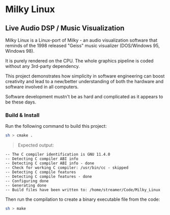 # Milky Linux

## Live Audio DSP / Music Visualization

Milky Linux is a Linux-port of Milky - an audio visualization software that reminds of the 1998 released "Geiss" music visualizer (DOS/Windows 95, Windows 98).

It is purely rendered on the CPU. The whole graphics pipeline is coded without any 3rd-party dependency.

This project demonstrates how simplicity in software engineering can boost creativity and lead to a new/better understanding of both the hardware and software involved in all computers.

Software development mustn't be as hard and complicated as it appears to be these days.

### Build & Install

Run the following command to build this project:

```sh
sh > cmake . 
```
> Expected output:

```
-- The C compiler identification is GNU 11.4.0
-- Detecting C compiler ABI info
-- Detecting C compiler ABI info - done
-- Check for working C compiler: /usr/bin/cc - skipped
-- Detecting C compile features
-- Detecting C compile features - done
-- Configuring done
-- Generating done
-- Build files have been written to: /home/streamer/Code/Milky_Linux
```

Then run the compilation to create a binary executable file from the code:

```sh
sh > make 
```

